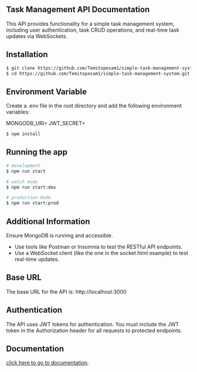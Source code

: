 ## Task Management API Documentation

This API provides functionality for a simple task management system, including user authentication, task CRUD operations, and real-time task updates via WebSockets.


## Installation

```bash
$ git clone https://github.com/Temitopesam1/simple-task-management-system.git
$ cd https://github.com/Temitopesam1/simple-task-management-system.git
```

## Environment Variable
Create a .env file in the root directory and add the following environment variables:

MONGODB_URI=<your-mongodb-uri>
JWT_SECRET=<your-jwt-secret>



```bash
$ npm install
```

## Running the app

```bash
# development
$ npm run start

# watch mode
$ npm run start:dev

# production mode
$ npm run start:prod
```

## Additional Information
Ensure MongoDB is running and accessible.
- Use tools like Postman or Insomnia to test the RESTful API endpoints.
- Use a WebSocket client (like the one in the socket.html example) to test real-time updates.

## Base URL
The base URL for the API is: http://localhost:3000

## Authentication
The API uses JWT tokens for authentication. You must include the JWT token in the Authorization header for all requests to protected endpoints.

## Documentation
[click here to go to documentation](https://documenter.getpostman.com/view/32555272/2sA3QmDEsH).

